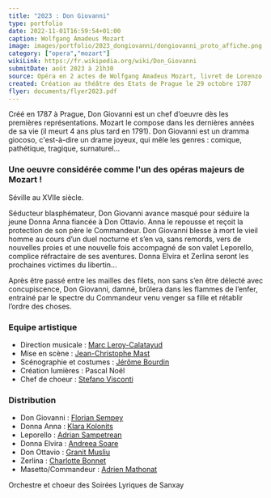 ```yaml
---
title: "2023 : Don Giovanni"
type: portfolio
date: 2022-11-01T16:59:54+01:00
caption: Wolfgang Amadeus Mozart
image: images/portfolio/2023_dongiovanni/dongiovanni_proto_affiche.png
category: ["opera","mozart"]
wikiLink: https://fr.wikipedia.org/wiki/Don_Giovanni
submitDate: août 2023 à 21h30
source: Opéra en 2 actes de Wolfgang Amadeus Mozart, livret de Lorenzo da Ponte
created: Création au théâtre des Etats de Prague le 29 octobre 1787
flyer: documents/flyer2023.pdf
---
```


Créé en 1787 à Prague, Don Giovanni est un chef d’oeuvre dès les premières représentations. Mozart le compose dans les dernières années de sa vie (il meurt 4 ans plus tard en 1791). Don Giovanni est un dramma giocoso, c'est-à-dire un drame joyeux, qui mêle les genres : comique, pathétique, tragique, surnaturel...


### Une oeuvre considérée comme l'un des opéras majeurs de Mozart !

Séville au XVIIe siècle. 

Séducteur blasphémateur, Don Giovanni avance masqué pour séduire la jeune Donna Anna fiancée à Don Ottavio. Anna le repousse et reçoit la protection de son père le Commandeur. Don Giovanni blesse à mort le vieil homme au cours d’un duel nocturne et s’en va, sans remords, vers de nouvelles proies et une nouvelle fois accompagné de son valet Leporello, complice réfractaire de ses aventures. Donna Elvira et Zerlina seront les prochaines victimes du libertin...

Après être passé entre les mailles des filets, non sans s’en être délecté avec concupiscence, Don Giovanni, damné, brûlera dans les flammes de l’enfer, entrainé par le spectre du Commandeur venu venger sa fille et rétablir l’ordre des choses.


### Equipe artistique


- Direction musicale : [Marc Leroy-Calatayud](/artists/marc_leroy-calatayud/)
- Mise en scène : [Jean-Christophe Mast](/artists/jean-christophe_mast/)
- Scénographie et costumes : [Jérôme Bourdin](/artists/jerome_bourdin/)
- Création lumières : Pascal Noël
- Chef de choeur : [Stefano Visconti](/artists/stefano_visconti/)


### Distribution

- Don Giovanni : [Florian Sempey](/artists/florian_sempey/)
- Donna Anna : [Klara Kolonits](/artists/klara_kolonits/)
- Leporello : [Adrian Sampetrean](/artists/adrian_sampetrean/)
- Donna Elvira : [Andreea Soare](/artists/andreea_soare/)
- Don Ottavio : [Granit Musliu](/artists/granit_musliu/)
- Zerlina : [Charlotte Bonnet](/artists/charlotte_bonnet/)
- Masetto/Commandeur : [Adrien Mathonat](/artists/adrien_mathonat/)


Orchestre et choeur des Soirées Lyriques de Sanxay
